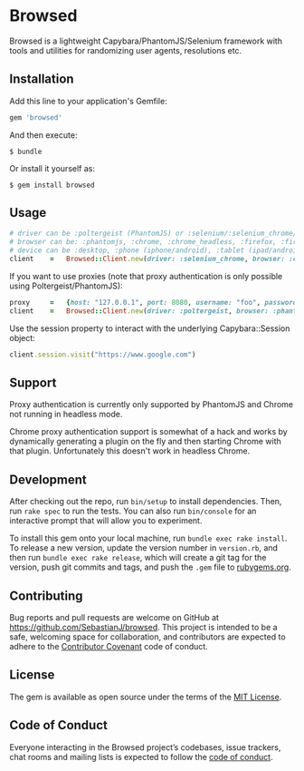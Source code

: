 # Browsed

Browsed is a lightweight Capybara/PhantomJS/Selenium framework with tools and utilities for randomizing user agents, resolutions etc.

## Installation

Add this line to your application's Gemfile:

```ruby
gem 'browsed'
```

And then execute:

    $ bundle

Or install it yourself as:

    $ gem install browsed

## Usage

```ruby
# driver can be :poltergeist (PhantomJS) or :selenium/:selenium_chrome/:selenium_chrome_headless (Firefox/Chrome)
# browser can be: :phantomjs, :chrome, :chrome_headless, :firefox, :firefox_headless
# device can be :desktop, :phone (iphone/android), :tablet (ipad/android), :iphone, :ipad, :android_phone, :android_tablet
client    =   Browsed::Client.new(driver: :selenium_chrome, browser: :chrome, device: :desktop)
```

If you want to use proxies (note that proxy authentication is only possible using Poltergeist/PhantomJS):

```ruby
proxy     =   {host: "127.0.0.1", port: 8080, username: "foo", password: "bar"}
client    =   Browsed::Client.new(driver: :poltergeist, browser: :phantomjs, device: :desktop, proxy: proxy)
```

Use the session property to interact with the underlying Capybara::Session object:

```ruby
client.session.visit("https://www.google.com")
```

## Support

Proxy authentication is currently only supported by PhantomJS and Chrome not running in headless mode.

Chrome proxy authentication support is somewhat of a hack and works by dynamically generating a plugin on the fly and then starting Chrome with that plugin. Unfortunately this doesn't work in headless Chrome.

## Development

After checking out the repo, run `bin/setup` to install dependencies. Then, run `rake spec` to run the tests. You can also run `bin/console` for an interactive prompt that will allow you to experiment.

To install this gem onto your local machine, run `bundle exec rake install`. To release a new version, update the version number in `version.rb`, and then run `bundle exec rake release`, which will create a git tag for the version, push git commits and tags, and push the `.gem` file to [rubygems.org](https://rubygems.org).

## Contributing

Bug reports and pull requests are welcome on GitHub at https://github.com/SebastianJ/browsed. This project is intended to be a safe, welcoming space for collaboration, and contributors are expected to adhere to the [Contributor Covenant](http://contributor-covenant.org) code of conduct.

## License

The gem is available as open source under the terms of the [MIT License](https://opensource.org/licenses/MIT).

## Code of Conduct

Everyone interacting in the Browsed project’s codebases, issue trackers, chat rooms and mailing lists is expected to follow the [code of conduct](https://github.com/SebastianJ/browsed/blob/master/CODE_OF_CONDUCT.md).
